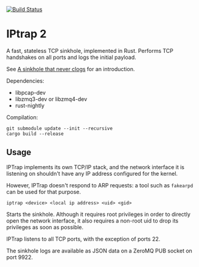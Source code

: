 [![Build Status](https://travis-ci.org/jedisct1/iptrap.png?branch=master)](https://travis-ci.org/jedisct1/iptrap?branch=master)

IPtrap 2
========

A fast, stateless TCP sinkhole, implemented in Rust. Performs TCP handshakes
on all ports and logs the initial payload.

See [A sinkhole that never clogs](https://blog.opendns.com/2014/02/28/dns-sinkhole/)
for an introduction.

Dependencies:

- libpcap-dev
- libzmq3-dev or libzmq4-dev
- rust-nightly

Compilation:

    git submodule update --init --recursive
    cargo build --release

Usage
-----

IPTrap implements its own TCP/IP stack, and the network interface it
is listening on shouldn't have any IP address configured for the kernel.

However, IPTrap doesn't respond to ARP requests: a tool such as `fakearpd` can
be used for that purpose.

    iptrap <device> <local ip address> <uid> <gid>
    
Starts the sinkhole. Although it requires root privileges in order to
directly open the network interface, it also requires a non-root uid
to drop its privileges as soon as possible.

IPTrap listens to all TCP ports, with the exception of ports 22.

The sinkhole logs are available as JSON data on a ZeroMQ PUB socket on
port 9922.
